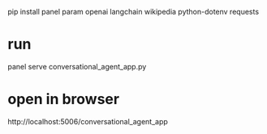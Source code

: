 pip install panel param openai langchain wikipedia python-dotenv requests




# run 
panel serve conversational_agent_app.py

# open in browser 
http://localhost:5006/conversational_agent_app
